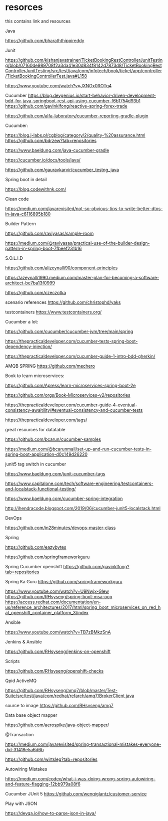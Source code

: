 # resorces
this contains link and resources

Java

https://github.com/bharaththippireddy

Junit

https://github.com/kishanjavatrainer/TicketBookingRestControllerJunitTesting/blob/07160de989708f2a3da41e30d834f8142d7873d8/TicketBookingRestControllerJunitTesting/src/test/java/com/infotech/book/ticket/app/controller/TicketBookingControllerTest.java#L158


https://www.youtube.com/watch?v=JXNOx0ROTq4


Cucumber
https://blog.devgenius.io/start-behavior-driven-development-bdd-for-java-springboot-rest-api-using-cucumber-f6b1754d93b1
https://github.com/gavinklfong/reactive-spring-forex-trade


https://github.com/alfa-laboratory/cucumber-reporting-gradle-plugin

Cucumber:

https://blog.j-labs.pl/cgblog/category/2/quality-%20assurance.html
https://github.com/bdrzew?tab=repositories


https://www.baeldung.com/java-cucumber-gradle

https://cucumber.io/docs/tools/java/

https://github.com/gauravkarvir/cucumber_testng_java


Spring boot in detail

https://blog.codewithnk.com/

Clean code

https://medium.com/javarevisited/not-so-obvious-tips-to-write-better-dtos-in-java-c6116895b180


Builder Pattern

https://github.com/raviyasas/sample-room

https://medium.com/@raviyasas/practical-use-of-the-builder-design-pattern-in-spring-boot-7fbeef231b16



S.O.L.I.D 

https://github.com/alizeynalli90/component-principles

https://azeynalli1990.medium.com/master-plan-for-becoming-a-software-architect-be7ba13f0999



https://github.com/czeczotka

scenario references
https://github.com/christophd/yaks

testcontainers
https://www.testcontainers.org/


Cucumber a lot:

https://github.com/cucumber/cucumber-jvm/tree/main/spring

https://thepracticaldeveloper.com/cucumber-tests-spring-boot-dependency-injection/

https://thepracticaldeveloper.com/cucumber-guide-1-intro-bdd-gherkin/

AMQB SPRING
https://github.com/mechero

Book to learn microservices:

https://github.com/Apress/learn-microservices-spring-boot-2e

https://github.com/orgs/Book-Microservices-v2/repositories

https://thepracticaldeveloper.com/cucumber-guide-4-eventual-consistency-awaitility/#eventual-consistency-and-cucumber-tests

https://thepracticaldeveloper.com/tags/


great resources for datatable

https://github.com/bcarun/cucumber-samples

https://medium.com/@bcarunmail/set-up-and-run-cucumber-tests-in-spring-boot-application-d0c149d26220


junit5 tag switch in cucumber

https://www.baeldung.com/junit-cucumber-tags


https://www.capitalone.com/tech/software-engineering/testcontainers-and-localstack-functional-testing/

https://www.baeldung.com/cucumber-spring-integration

http://ihendracode.blogspot.com/2019/06/cucumber-junit5-localstack.html


DevOps

https://github.com/in28minutes/devops-master-class

Spring

https://github.com/eazybytes

https://github.com/springframeworkguru


Spring Cucumber openshift
https://github.com/gavinklfong?tab=repositories


Spring Ka Guru
https://github.com/springframeworkguru

https://www.youtube.com/watch?v=U9Nwjx-Glew
https://github.com/RHsyseng/spring-boot-msa-ocp
https://access.redhat.com/documentation/en-us/reference_architectures/2017/html/spring_boot_microservices_on_red_hat_openshift_container_platform_3/index


Ansible

https://www.youtube.com/watch?v=TB7zBMkzSnA

Jenkins & Ansible

https://github.com/RHsyseng/jenkins-on-openshift

Scripts

https://github.com/RHsyseng/openshift-checks

Qpid ActiveMQ

https://github.com/RHsyseng/amq7/blob/master/Test-Suite/src/test/java/com/redhat/refarch/amq7/BrokerClient.java


source to image
https://github.com/RHsyseng/amq7


Data base object mapper

https://github.com/aerospike/java-object-mapper/


@Transaction

https://medium.com/javarevisited/spring-transactional-mistakes-everyone-did-31418e5a6d6b

https://github.com/wirtsleg?tab=repositories


Autowiring Mistakes

https://medium.com/codex/what-i-was-doing-wrong-spring-autowiring-and-feature-flagging-12bb979a08f6


Cucumber JUnit 5
https://github.com/wenqiglantz/customer-service

Play with JSON

https://devqa.io/how-to-parse-json-in-java/
